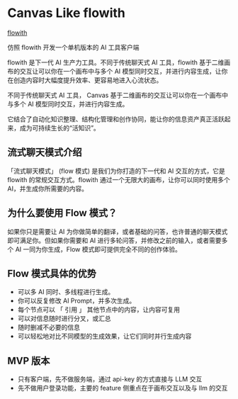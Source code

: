 # Canvas Like flowith

[flowith](https://doc.flowith.io/cn/)

仿照 flowith 开发一个单机版本的 AI 工具客户端

flowith 是下一代 AI 生产力工具。不同于传统聊天式 AI 工具，flowith 基于二维画布的交互让可以你在一个画布中与多个 AI 模型同时交互，并进行内容生成，让你在创造内容时大幅度提升效率、更容易地进入心流状态。

不同于传统聊天式 AI 工具， Canvas 基于二维画布的交互让可以你在一个画布中与多个 AI 模型同时交互，并进行内容生成。

它结合了自动化知识整理、结构化管理和创作协同，能让你的信息资产真正活跃起来，成为可持续生长的“活知识”。

## 流式聊天模式介绍

「流式聊天模式」 (flow 模式) 是我们为你打造的下一代和 AI 交互的方式，它是 flowith 的常规交互方式。flowith 通过一个无限大的画布，让你可以同时使用多个 AI，并生成你所需要的内容。

## 为什么要使用 Flow 模式？

如果你只是需要让 AI 为你做简单的翻译，或者基础的问答，也许普通的聊天模式即可满足你。但如果你需要和 AI 进行多轮问答，并修改之前的输入，或者需要多个 AI 一同为你生成，Flow 模式即可提供完全不同的创作体验。

## Flow 模式具体的优势

- 可以多 AI 同时、多线程进行生成。
- 你可以反复修改 AI Prompt，并多次生成。
- 每个节点可以 「 引用 」 其他节点中的内容，让内容可复用
- 可以对信息随时进行分叉，或汇总
- 随时删减不必要的信息
- 可以轻松地对比不同模型的生成效果，让它们同时并行生成内容

## MVP 版本

- 只有客户端，先不做服务端，通过 api-key 的方式直接与 LLM 交互
- 先不做用户登录功能，主要的 feature 侧重点在于画布交互以及与 llm 的交互
